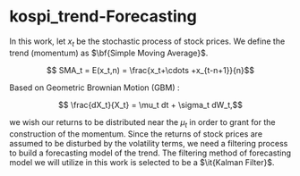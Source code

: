 # kospi_trend-Forecasting
In this work, let $x_t$ be the stochastic process of stock prices. We define the trend (momentum) as $\bf{Simple Moving Average}$. 

$$ SMA_t = E(x_t,n) = \frac{x_t+\cdots +x_{t-n+1}}{n}$$

Based on Geometric Brownian Motion (GBM) : 

$$ \frac{dX_t}{X_t} = \mu_t dt + \sigma_t dW_t,$$

we wish our returns to be distributed near the $\mu_t$ in order to grant for the construction of the momentum. Since the returns of stock prices are assumed to be disturbed by the volatility terms, we need a filtering process to build a forecasting model of the trend. The filtering method of forecasting model we will utilize in this work is selected to be a $\it{Kalman Filter}$.

